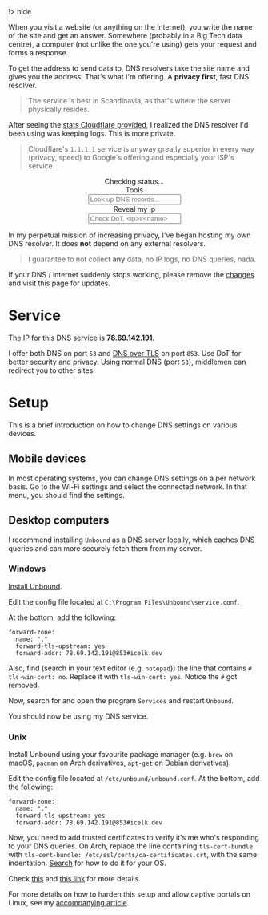 !> hide

<head>
    <title>DNS resolver & lookup</title>
    <meta name="permalinks" content="not-titles"> <!-- part of JS on icelk.dev & kvarn.org, options: disabled|enabled|not-titles -->
    <meta name="description" content="Fast, log-free and privacy first independent DNS resolver and lookup utility. DNS MX, A, AAAA lookup & DNS over TLS verifier.">
    <script src="script.js" defer></script>
    <link rel="stylesheet" type="text/css" href="style.css">
</head>

When you visit a website (or anything on the internet), you write the name of the site and get an answer.
Somewhere (probably in a Big Tech data centre), a computer (not unlike the one you're using)
gets your request and forms a response.

To get the address to send data to, DNS resolvers take the site name and gives you the address. That's what I'm offering. A **privacy first**, fast DNS resolver.

> The service is best in Scandinavia, as that's where the server physically resides.

After seeing the [stats Cloudflare provided](https://blog.cloudflare.com/october-2021-facebook-outage/),
I realized the DNS resolver I'd been using was keeping logs. This is more private.

> Cloudflare's `1.1.1.1` service is anyway greatly superior in every way (privacy, speed) to Google's offering and especially your ISP's service.

<div id="status" style="text-align: center;">Checking status...</div>

<div id="tools" style="text-align: center;">
    <div id="toolsHeading">Tools</div>
    <input id="lookup" class="box" type="url" placeholder="Look up DNS records...">
    <br>
    <span id="lookupResult" class="result box" style="display: none;"></span>
    <span id="getIp" class="box">Reveal my ip</span>
    <br>
    <input id="tlsCheck" class="box" type="text" placeholder="Check DoT, <ip>#<name>">
    <br>
    <span id="tlsCheckResult" class="result box" style="display: none;"></span>
</div>

In my perpetual mission of increasing privacy, I've began hosting my own DNS resolver. It does **not** depend on any external resolvers.

> I guarantee to not collect **any** data, no IP logs, no DNS queries, nada.

If your DNS / internet suddenly stops working, please remove the [changes](#setup) and visit this page for updates.

# Service

The IP for this DNS service is **78.69.142.191**.

I offer both DNS on port `53` and [DNS over TLS](https://en.wikipedia.org/wiki/DNS_over_TLS) on port `853`.
Use DoT for better security and privacy. Using normal DNS (port `53`), middlemen can redirect you to other sites.

# Setup

This is a brief introduction on how to change DNS settings on various devices.

## Mobile devices

In most operating systems, you can change DNS settings on a per network basis.
Go to the Wi-Fi settings and select the connected network. In that menu, you should find the settings.

## Desktop computers

I recommend installing `Unbound` as a DNS server locally, which caches DNS queries and can more securely fetch them from my server.

### Windows

[Install Unbound](https://nlnetlabs.nl/projects/unbound/download/).

Edit the config file located at `C:\Program Files\Unbound\service.conf`.

At the bottom, add the following:

```
forward-zone:
  name: "."
  forward-tls-upstream: yes
  forward-addr: 78.69.142.191@853#icelk.dev
```

Also, find (search in your text editor (e.g. `notepad`)) the line that contains `# tls-win-cert: no`.
Replace it with `tls-win-cert: yes`. Notice the `#` got removed.

Now, search for and open the program `Services` and restart `Unbound`.

You should now be using my DNS service.

### Unix

Install Unbound using your favourite package manager
(e.g. `brew` on macOS, `pacman` on Arch derivatives, `apt-get` on Debian derivatives).

Edit the config file located at `/etc/unbound/unbound.conf`.
At the bottom, add the following:

```
forward-zone:
  name: "."
  forward-tls-upstream: yes
  forward-addr: 78.69.142.191@853#icelk.dev
```

Now, you need to add trusted certificates to verify it's me who's responding to your DNS queries.
On Arch, replace the line containing `tls-cert-bundle` with `tls-cert-bundle: /etc/ssl/certs/ca-certificates.crt`, with the same indentation.
[Search](https://search.brave.com) for how to do it for your OS.

Check [this](https://wiki.archlinux.org/title/Unbound#Manually_specifying_DNS_servers)
and [this link](https://wiki.archlinux.org/title/Unbound#Forwarding_using_DNS_over_TLS)
for more details.

For more details on how to harden this setup and allow captive portals on Linux,
see my [accompanying article](/articles/dns-unbound-setup.).
